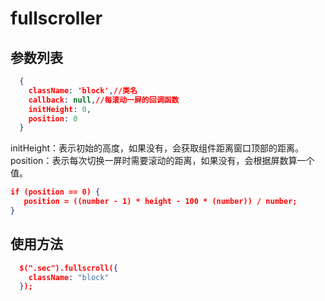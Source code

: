 # fullscroller
## 参数列表

```json
  {
    className: 'block',//类名
    callback: null,//每滚动一屏的回调函数
    initHeight: 0,
    position: 0
  }
```

initHeight：表示初始的高度，如果没有，会获取组件距离窗口顶部的距离。
position：表示每次切换一屏时需要滚动的距离，如果没有，会根据屏数算一个值。

```json
if (position == 0) {
   position = ((number - 1) * height - 100 * (number)) / number;
}

```
## 使用方法 

```json
  $(".sec").fullscroll({
    className: "block"
  });
```
